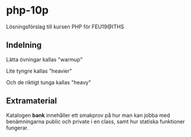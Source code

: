# php-10p
Lösningsförslag till kursen PHP för FEU19@ITHS

## Indelning
Lätta övningar kallas "warmup"

Lite tyngre kallas "heavier"

Och de riktigt tunga kallas "heavy"

## Extramaterial
Katalogen **bank** innehåller ett smakprov på hur man kan jobba med benämningarna public och private i en class, samt hur statiska funktioner fungerar.